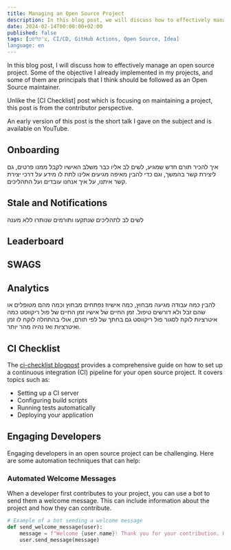 ```yaml
---
title: Managing an Open Source Project
description: In this blog post, we will discuss how to effectively manage an open source project. We will start by referencing the ci-checklist blogpost, and then we will explore some automation techniques to engage developers and keep track of their assigned issues.
date: 2024-02-14T00:00:00+02:00
published: false
tags: [צ'קליסט, CI/CD, GitHub Actions, Open Source, Idea]
language: en
---
```


In this blog post, I will discuss how to effectively manage an open source project. Some of the objective I already implemented in my projects, and some of them are principals that I think should be followed as an Open Source maintainer.

Unlike the [CI Checklist] post which is focusing on maintaining a project, this post is from the contributor perspective.

An early version of this post is the short talk I gave on the subject and is available on YouTube.

## Onboarding

איך להכיר תורם חדש שמגיע, לשים לב אליו כבר משלב האישיו
לקבל ממנו פרטים, גם ליצירת קשר בהמשך, וגם כדי להבין מאיפה מגיעים אלינו
לתת לו מידע על דרכי יצירת קשר איתנו, על איך אנחנו עובדים ועל התהליכים.

## Stale and Notifications
לשים לב לתהליכים שנתקעו ותורמים שנותרו ללא מענה

## Leaderboard

## SWAGS

## Analytics

להבין כמה עבודה מגיעה מבחוץ, כמה אישיוז נפתחים מבחוץ וכמה מהם מטופלים או שהם זבל ולא דורשים טיפול.
זמן החיים של אישיו
זמן החיים של פול ריקווסט
כמה איטרציות לוקח לסגור פול ריקווסט
גם בחתך של לפי תורם, אולי בהתחלה לוקח לו זמן ואיטרציות ואז נהיה מהר יותר.








## CI Checklist

The [ci-checklist blogpost](link-to-ci-checklist-blogpost) provides a comprehensive guide on how to set up a continuous integration (CI) pipeline for your open source project. It covers topics such as:

- Setting up a CI server
- Configuring build scripts
- Running tests automatically
- Deploying your application

## Engaging Developers

Engaging developers in an open source project can be challenging. Here are some automation techniques that can help:

### Automated Welcome Messages

When a developer first contributes to your project, you can use a bot to send them a welcome message. This can include information about the project and how they can contribute.

```python
# Example of a bot sending a welcome message
def send_welcome_message(user):
    message = f"Welcome {user.name}! Thank you for your contribution. Here's how you can help..."
    user.send_message(message)
```
